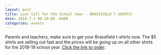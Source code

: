 ```yaml
---
layout: post
title: Last Call for the School Year - BRASSFIELD T-SHIRTS!
date: 2018-7-1 00:10:00 -0400
categories: events
---
```

Parents and teachers, make sure to get your Brassfield t-shirts now. The $5 shirts are selling out fast and the prices will be going up on all other shirts for the 2018-19 school year. [Click the link to order](https://brassfield.memberhub.com/payment_requests/411).
